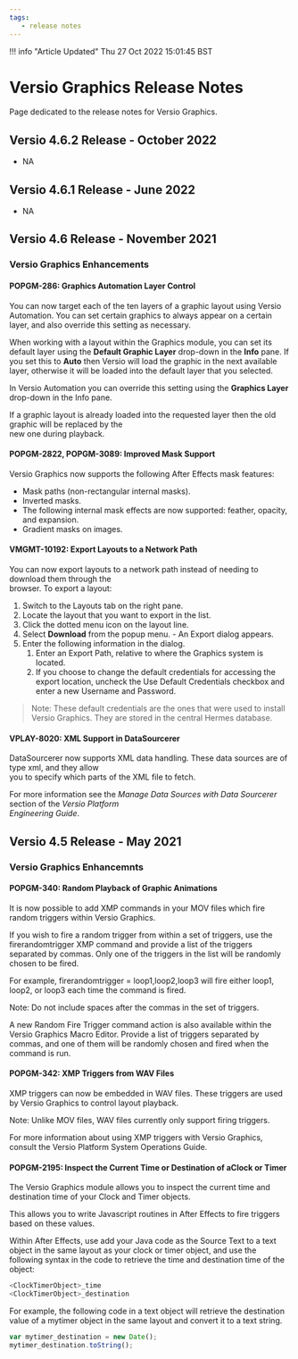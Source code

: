 ```yaml
---
tags:
   - release notes
---
```

<!--
Title : 202204281212_versio_grahics_release_notes
- Created : 2022-04-15 11:10
- Updated :
- Author : James Rivers
- Written against (version):
- Sources : Tech authors
- Author Notes :
- Tags : 
-->
!!! info "Article Updated"
    Thu 27 Oct 2022 15:01:45 BST

# Versio Graphics Release Notes
Page dedicated to the release notes for Versio Graphics.

## Versio 4.6.2 Release - October 2022

- NA

## Versio 4.6.1 Release - June 2022

- NA

## Versio 4.6 Release - November 2021
### Versio Graphics Enhancements
#### POPGM-286: Graphics Automation Layer Control
You can now target each of the ten layers of a graphic layout using Versio Automation. You can set certain graphics to always appear on a certain layer, and also override this setting as necessary.

When working with a layout within the Graphics module, you can set its default layer using the **Default Graphic Layer** drop-down in the **Info** pane. If you set this to **Auto** then Versio will load the graphic in the next available layer, otherwise it will be loaded into the default layer that you selected.

In Versio Automation you can override this setting using the **Graphics Layer** drop-down in the Info pane.

If a graphic layout is already loaded into the requested layer then the old graphic will be replaced by the  
new one during playback.

#### POPGM-2822, POPGM-3089: Improved Mask Support
Versio Graphics now supports the following After Effects mask features:

-   Mask paths (non-rectangular internal masks).
-   Inverted masks.
-   The following internal mask effects are now supported: feather, opacity, and expansion.
-   Gradient masks on images.

#### VMGMT-10192: Export Layouts to a Network Path
You can now export layouts to a network path instead of needing to download them through the  
browser. To export a layout:

1.  Switch to the Layouts tab on the right pane.
2.  Locate the layout that you want to export in the list.
3.  Click the dotted menu icon on the layout line.
4.  Select **Download** from the popup menu. - An Export dialog appears.
5. Enter the following information in the dialog. 
	1. Enter an Export Path, relative to where the Graphics system is located.
	2. If you choose to change the default credentials for accessing the export location, uncheck the Use Default Credentials checkbox and enter a new Username and Password. 

> Note: These default credentials are the ones that were used to install Versio Graphics. They are stored in the central Hermes database. 

#### VPLAY-8020: XML Support in DataSourcerer
DataSourcerer now supports XML data handling. These data sources are of type xml, and they allow  
you to specify which parts of the XML file to fetch.

For more information see the _Manage Data Sources with Data Sourcerer_ section of the _Versio Platform  
Engineering Guide_.

## Versio 4.5 Release - May 2021
### Versio Graphics Enhancemnts
#### POPGM-340: Random Playback of Graphic Animations
It is now possible to add XMP commands in your MOV files which fire random triggers within Versio Graphics.

If you wish to fire a random trigger from within a set of triggers, use the firerandomtrigger XMP command and provide a list of the triggers separated by commas. Only one of the triggers in the list will be randomly chosen to be fired.

For example, firerandomtrigger = loop1,loop2,loop3 will fire either loop1, loop2, or loop3 each time the command is fired.

Note: Do not include spaces after the commas in the set of triggers.

A new Random Fire Trigger command action is also available within the Versio Graphics Macro Editor. Provide a list of triggers separated by commas, and one of them will be randomly chosen and fired when the command is run.

#### POPGM-342: XMP Triggers from WAV Files
XMP triggers can now be embedded in WAV files. These triggers are used by Versio Graphics to control layout playback.

Note: Unlike MOV files, WAV files currently only support firing triggers.

For more information about using XMP triggers with Versio Graphics, consult the Versio Platform System
Operations Guide.

#### POPGM-2195: Inspect the Current Time or Destination of aClock or Timer
The Versio Graphics module allows you to inspect the current time and destination time of your Clock and Timer objects. 

This allows you to write Javascript routines in After Effects to fire triggers based on these values.

Within After Effects, use add your Java code as the Source Text to a text object in the same layout as your clock or timer object, and use the following syntax in the code to retrieve the time and destination time of the object:

```js
<ClockTimerObject>_time
<ClockTimerObject>_destination
```

For example, the following code in a text object will retrieve the destination value of a mytimer object in the same layout and convert it to a text string.

```js
var mytimer_destination = new Date();
mytimer_destination.toString();
```
